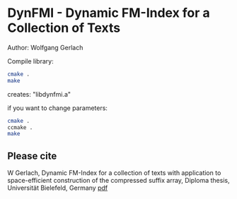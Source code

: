 


# DynFMI - Dynamic FM-Index for a Collection of Texts


Author: Wolfgang Gerlach


Compile library:

```bash
cmake .
make
```

creates: "libdynfmi.a"



if you want to change parameters: 

```bash
cmake .
ccmake .
make
```

## Please cite

W Gerlach, Dynamic FM-Index for a collection of texts with application to space-efficient construction of the compressed suffix array, Diploma thesis, Universität Bielefeld, Germany [pdf](http://citeseerx.ist.psu.edu/viewdoc/download?doi=10.1.1.132.468&rep=rep1&type=pdf)




